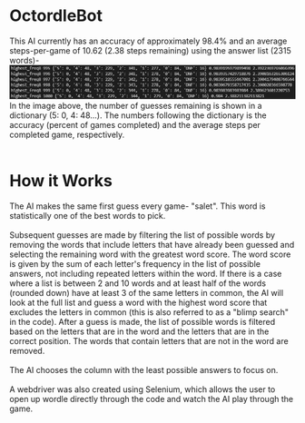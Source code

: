 # OctordleBot
This AI currently has an accuracy of approximately 98.4% and an average steps-per-game of 10.62 (2.38 steps remaining) using the answer list (2315 words)-
<br>
![Accuracy](data.jpg)
<br>
In the image above, the number of guesses remaining is shown in a dictionary (5: 0, 4: 48...).
The numbers following the dictionary is the accuracy (percent of games completed) and the average steps per completed game, respectively.
<br>
<br>
# How it Works
The AI makes the same first guess every game- "salet". This word is statistically one of the best words to pick.
<br><br>
Subsequent guesses are made by filtering the list of possible words by removing the words that include letters that have already been guessed and selecting the remaining word with the greatest word score. The word score is given by the sum of each letter's frequency in the list of possible answers, not including repeated letters within the word. If there is a case where a list is between 2 and 10 words and at least half of the words (rounded down) have at least 3 of the same letters in common, the AI will look at the full list and guess a word with the highest word score that excludes the letters in common (this is also referred to as a "blimp search" in the code). After a guess is made, the list of possible words is filtered based on the letters that are in the word and the letters that are in the correct position. The words that contain letters that are not in the word are removed.
<br><br>
The AI chooses the column with the least possible answers to focus on.
<br><br>
A webdriver was also created using Selenium, which allows the user to open up wordle directly through the code and watch the AI play through the game.
